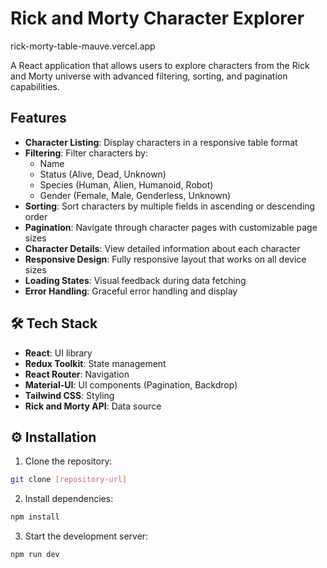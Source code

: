 # Rick and Morty Character Explorer
 rick-morty-table-mauve.vercel.app

A React application that allows users to explore characters from the Rick and Morty universe with advanced filtering, sorting, and pagination capabilities.

##  Features

- **Character Listing**: Display characters in a responsive table format
- **Filtering**: Filter characters by:
  - Name
  - Status (Alive, Dead, Unknown)
  - Species (Human, Alien, Humanoid, Robot)
  - Gender (Female, Male, Genderless, Unknown)
- **Sorting**: Sort characters by multiple fields in ascending or descending order
- **Pagination**: Navigate through character pages with customizable page sizes
- **Character Details**: View detailed information about each character
- **Responsive Design**: Fully responsive layout that works on all device sizes
- **Loading States**: Visual feedback during data fetching
- **Error Handling**: Graceful error handling and display

## 🛠️ Tech Stack

- **React**: UI library
- **Redux Toolkit**: State management
- **React Router**: Navigation
- **Material-UI**: UI components (Pagination, Backdrop)
- **Tailwind CSS**: Styling
- **Rick and Morty API**: Data source

## ⚙️ Installation

1. Clone the repository:
```bash
git clone [repository-url]
```

2. Install dependencies:
```bash
npm install
```

3. Start the development server:
```bash
npm run dev
```

